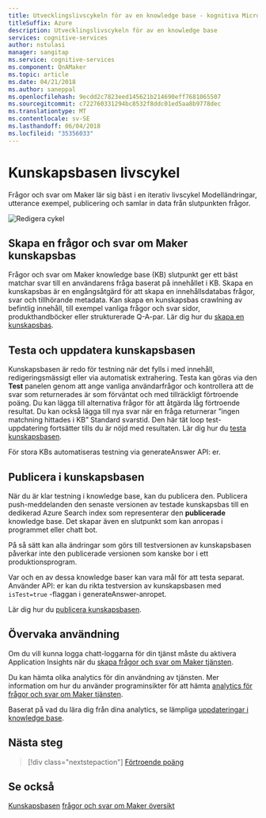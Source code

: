 ```yaml
---
title: Utvecklingslivscykeln för av en knowledge base - kognitiva Microsoft-tjänster | Microsoft Docs
titleSuffix: Azure
description: Utvecklingslivscykeln för av en knowledge base
services: cognitive-services
author: nstulasi
manager: sangitap
ms.service: cognitive-services
ms.component: QnAMaker
ms.topic: article
ms.date: 04/21/2018
ms.author: saneppal
ms.openlocfilehash: 9ecdd2c7823eed145621b214690eff7681065507
ms.sourcegitcommit: c722760331294bc8532f8ddc01ed5aa8b9778dec
ms.translationtype: MT
ms.contentlocale: sv-SE
ms.lasthandoff: 06/04/2018
ms.locfileid: "35356033"
---
```

# <a name="knowledge-base-lifecycle"></a>Kunskapsbasen livscykel
Frågor och svar om Maker lär sig bäst i en iterativ livscykel Modelländringar, utterance exempel, publicering och samlar in data från slutpunkten frågor. 

![Redigera cykel](../media/qnamaker-concepts-lifecycle/kb-lifecycle.png)

## <a name="creating-a-qna-maker-knowledge-base"></a>Skapa en frågor och svar om Maker kunskapsbas
Frågor och svar om Maker knowledge base (KB) slutpunkt ger ett bäst matchar svar till en användarens fråga baserat på innehållet i KB. Skapa en kunskapsbas är en engångsåtgärd för att skapa en innehållsdatabas frågor, svar och tillhörande metadata. Kan skapa en kunskapsbas crawlning av befintlig innehåll, till exempel vanliga frågor och svar sidor, produkthandböcker eller strukturerade Q-A-par. Lär dig hur du [skapa en kunskapsbas](../How-To/create-knowledge-base.md).

## <a name="testing-and-updating-the-knowledge-base"></a>Testa och uppdatera kunskapsbasen
Kunskapsbasen är redo för testning när det fylls i med innehåll, redigeringsmässigt eller via automatisk extrahering. Testa kan göras via den **Test** panelen genom att ange vanliga användarfrågor och kontrollera att de svar som returnerades är som förväntat och med tillräckligt förtroende poäng. Du kan lägga till alternativa frågor för att åtgärda låg förtroende resultat. Du kan också lägga till nya svar när en fråga returnerar ”ingen matchning hittades i KB” Standard svarstid. Den här tät loop test-uppdatering fortsätter tills du är nöjd med resultaten. Lär dig hur du [testa kunskapsbasen](../How-To/test-knowledge-base.md).

För stora KBs automatiseras testning via generateAnswer API: er. 

## <a name="publish-the-knowledge-base"></a>Publicera i kunskapsbasen
När du är klar testning i knowledge base, kan du publicera den. Publicera push-meddelanden den senaste versionen av testade kunskapsbas till en dedikerad Azure Search index som representerar den **publicerade** knowledge base. Det skapar även en slutpunkt som kan anropas i programmet eller chatt bot.

På så sätt kan alla ändringar som görs till testversionen av kunskapsbasen påverkar inte den publicerade versionen som kanske bor i ett produktionsprogram.

Var och en av dessa knowledge baser kan vara mål för att testa separat. Använder API: er kan du rikta testversion av kunskapsbasen med `isTest=true` -flaggan i generateAnswer-anropet.

Lär dig hur du [publicera kunskapsbasen](../How-To/publish-knowledge-base.md).

## <a name="monitor-usage"></a>Övervaka användning
Om du vill kunna logga chatt-loggarna för din tjänst måste du aktivera Application Insights när du [skapa frågor och svar om Maker tjänsten](../How-To/set-up-qnamaker-service-azure.md).

Du kan hämta olika analytics för din användning av tjänsten. Mer information om hur du använder programinsikter för att hämta [analytics för frågor och svar om Maker tjänsten](../How-To/get-analytics-knowledge-base.md).

Baserat på vad du lära dig från dina analytics, se lämpliga [uppdateringar i knowledge base](../How-To/edit-knowledge-base.md).

## <a name="next-steps"></a>Nästa steg

> [!div class="nextstepaction"]
> [Förtroende poäng](./confidence-score.md)

## <a name="see-also"></a>Se också 

[Kunskapsbasen](./knowledge-base.md)
[frågor och svar om Maker översikt](../Overview/overview.md)
